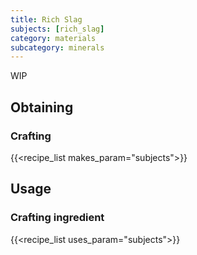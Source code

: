 ```yaml
---
title: Rich Slag
subjects: [rich_slag]
category: materials
subcategory: minerals
---
```


WIP

Obtaining
---------

### Crafting
{{<recipe_list makes_param="subjects">}}


Usage
-----

### Crafting ingredient
{{<recipe_list uses_param="subjects">}}
